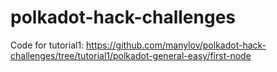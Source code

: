 # polkadot-hack-challenges

Code for tutorial1: https://github.com/manylov/polkadot-hack-challenges/tree/tutorial1/polkadot-general-easy/first-node
